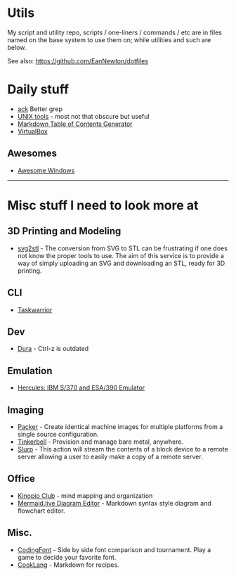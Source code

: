 # Utils
My script and utility repo, scripts / one-liners / commands / etc are in files named on the base system to use them on; while utilities and such are below. 


See also: https://github.com/EanNewton/dotfiles


# Daily stuff

* [ack](https://beyondgrep.com/) Better grep
* [UNIX tools](https://kkovacs.eu/cool-but-obscure-unix-tools) - most not that obscure but useful
* [Markdown Table of Contents Generator](https://luciopaiva.com/markdown-toc/)
* [VirtualBox](https://www.virtualbox.org/)

## Awesomes

* [Awesome Windows](https://github.com/Awesome-Windows/Awesome)

---

# Misc stuff I need to look more at

## 3D Printing and Modeling

* [svg2stl](https://svg2stl.com/) - The conversion from SVG to STL can be frustrating if one does not know the proper tools to use. The aim of this service is to provide a way of simply uploading an SVG and downloading an STL, ready for 3D printing.

## CLI
* [Taskwarrior](https://taskwarrior.org/)

## Dev

* [Dura](https://github.com/tkellogg/dura) - Ctrl-z is outdated

## Emulation

* [Hercules: IBM S/370 and ESA/390 Emulator](http://www.jaymoseley.com/hercules/)

## Imaging

* [Packer](https://www.packer.io/) - Create identical machine images for multiple platforms from a single source configuration.
* [Tinkerbell](https://tinkerbell.org/) - Provision and manage bare metal, anywhere.
* [Slurp](https://artifacthub.io/packages/tbaction/tinkerbell-community/slurp) - This action will stream the contents of a block device to a remote server allowing a user to easily make a copy of a remote server.

## Office

* [Kinopio Club](https://help.kinopio.club/about/) - mind mapping and organization
* [Mermaid.live Diagram Editor](https://mermaid.live) - Markdown syntax style diagram and flowchart editor.

## Misc.

* [CodingFont](https://www.codingfont.com/) - Side by side font comparison and tournament. Play a game to decide your favorite font.
* [CookLang](https://cooklang.org/) - Markdown for recipes.
